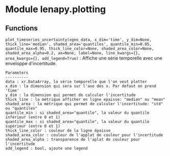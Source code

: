 Module lenapy.plotting
======================

Functions
---------

    
`plot_timeseries_uncertainty(xgeo_data, x_dim='time', y_dim=None, thick_line='median', shaded_area='quantiles', quantile_min=0.05, quantile_max=0.95, thick_line_color=None, shaded_area_color=None, shaded_area_alpha=0.2, ax=None, label=None, line_kwargs={}, area_kwargs={}, add_legend=True)`
:   Affiche une série temporelle avec une enveloppe d'incertitude.
    
    Parameters
    ----------
    data : xr.DataArray, la série temporelle que l'on veut plotter
    x_dim : la dimension qui sera sur l'axe des x. Par defaut on prend 'time'
    y_dim : la dimension qui permet de calculer l'incertitude
    thick_line : la métrique afficher en ligne epaisse: "median" ou "mean"
    shaded_area : la métrique qui permet de calculer l'incertitude: "std" ou "quantiles"
    quantile_min : si shaded_area="quantile", la valeur du quantile inférieur (entre 0 et 1)
    quantile_max : si shaded_area="quantile", la valeur du quantile supérieur (entre 0 et 1)
    thick_line_color : couleur de la ligne épaisse
    shaded_area_color : couleur de l'applat de couleur pour l'incertitude
    shaded_area_alpha : transparence de l'aplat de couleur pour l'incertitude
    add_legend : bool, ajoute une legend